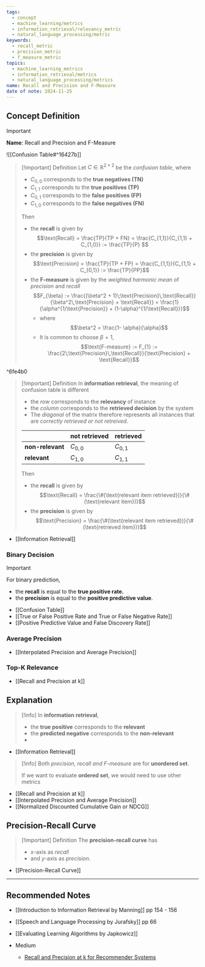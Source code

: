 ```yaml
---
tags:
  - concept
  - machine_learning/metrics
  - information_retrieval/relevancy_metric
  - natural_language_processing/metric
keywords:
  - recall_metric
  - precision_metric
  - f_measure_metric
topics:
  - machine_learning_metrics
  - information_retrieval/metrics
  - natural_language_processing/metrics
name: Recall and Precision and F-Measure
date of note: 2024-11-25
---
```

## Concept Definition

>[!important]
>**Name**: Recall and Precision and F-Measure

![[Confusion Table#^16427b]]

>[!important] Definition
>Let $C\in \mathbb{R}^{2\times2}$ be the *confusion table*, where
>- $C_{0,0}$ corresponds to the **true negatives (TN)**
>- $C_{1,1}$ corresponds to the **true positives (TP)**
>- $C_{0,1}$ corresponds to the **false positives (FP)**
>- $C_{1,0}$ corresponds to the **false negatives (FN)**  
>  
>Then 
>- the **recall** is given by $$\text{Recall} = \frac{TP}{TP + FN} = \frac{C_{1,1}}{C_{1,1} + C_{1,0}} := \frac{TP}{P} $$ 
>- the **precision** is given by $$\text{Precision} = \frac{TP}{TP + FP} = \frac{C_{1,1}}{C_{1,1} + C_{0,1}} := \frac{TP}{PP}$$ 
>- the **F-measure** is given by the *weighted harmonic mean* of *precision* and *recall* $$F_{\beta} := \frac{(\beta^2 + 1)\;\text{Precision}\,\text{Recall}}{\beta^2\,\text{Precision} + \text{Recall}} = \frac{1}{\alpha^{1/\text{Precision}} + (1-\alpha)^{1/\text{Recall}}}$$
>	- where $$\beta^2 = \frac{1- \alpha}{\alpha}$$
>	- It is common to choose $\beta=1$,  $$\text{F-measure} := F_{1} := \frac{2\;\text{Precision}\,\text{Recall}}{\text{Precision} + \text{Recall}}$$

^6fe4b0

>[!important] Definition
>In **information retrieval**, the meaning of confusion table is different
>- the *row* corresponds to the **relevancy** of instance
>- the *column* corresponds to the **retrieved decision** by the system
>- The *diagonal* of the matrix therefore represents all instances that are *correctly retrieved or not retreived*.
>
>|                   | **not retrieved**  | **retrieved**  |
>| ----------------- | ---------------------- | ---------------------- |
>| **non-relevant**  | $C_{0,0}$              | $C_{0,1}$              |
>| **relevant**  | $C_{1,0}$              | $C_{1,1}$              |
>
>Then 
>- the **recall** is given by $$\text{Recall} = \frac{\#(\text{relevant item retrieved})}{\#(\text{relevant item})}$$ 
>- the **precision** is given by $$\text{Precision} = \frac{\#(\text{relevant item retrieved})}{\#(\text{retrieved item})}$$ 

- [[Information Retrieval]]

### Binary Decision

>[!important]
>For binary prediction,
>- the **recall** is equal to the **true positive rate.**
>- the **precision** is equal to the **positive predictive value**.

- [[Confusion Table]]
- [[True or False Positive Rate and True or False Negative Rate]]
- [[Positive Predictive Value and False Discovery Rate]]


### Average Precision

- [[Interpolated Precision and Average Precision]]


### Top-K Relevance

- [[Recall and Precision at k]]


## Explanation

>[!info]
>In **information retrieval**, 
>- the **true positive** corresponds to the **relevant**
>- the **predicted negative** corresponds to the **non-relevant**
>- 

- [[Information Retrieval]]

>[!info]
>Both *precision, recall and F-measure* are for **unordered set**.
>
>If we want to evaluate **ordered set**, we would need to use other metrics

- [[Recall and Precision at k]]
- [[Interpolated Precision and Average Precision]]
- [[Normalized Discounted Cumulative Gain or NDCG]]


## Precision-Recall Curve

>[!important] Definition
>The **precision-recall curve** has
>- $x$-axis as *recall*
>- and $y$-axis as *precision*.

- [[Precision-Recall Curve]]


-----------
##  Recommended Notes


- [[Introduction to Information Retrieval by Manning]] pp 154 - 156
- [[Speech and Language Processing by Jurafsky]] pp 66
- [[Evaluating Learning Algorithms by Japkowicz]]

- Medium
	- [Recall and Precision at k for Recommender Systems](https://medium.com/@m_n_malaeb/recall-and-precision-at-k-for-recommender-systems-618483226c54)